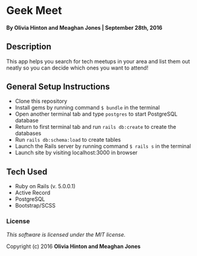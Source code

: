 # Geek Meet

#### By Olivia Hinton and Meaghan Jones | September 28th, 2016


## Description

This app helps you search for tech meetups in your area and list them out neatly so you can decide which ones you want to attend!


## General Setup Instructions

* Clone this repository
* Install gems by running command `$ bundle` in the terminal
* Open another terminal tab and type `postgres` to start PostgreSQL database
* Return to first terminal tab and run `rails db:create` to create the databases
* Run `rails db:schema:load` to create tables
* Launch the Rails server by running command `$ rails s` in the terminal
* Launch site by visiting localhost:3000 in browser

## Tech Used

* Ruby on Rails (v. 5.0.0.1)
* Active Record
* PostgreSQL
* Bootstrap/SCSS

### License

*This software is licensed under the MIT license.*

Copyright (c) 2016 **Olivia Hinton and Meaghan Jones**
